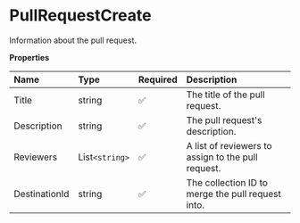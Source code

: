 # PullRequestCreate

Information about the pull request.

**Properties**

| Name          | Type           | Required | Description                                        |
| :------------ | :------------- | :------- | :------------------------------------------------- |
| Title         | string         | ✅       | The title of the pull request.                     |
| Description   | string         | ✅       | The pull request's description.                    |
| Reviewers     | List`<string>` | ✅       | A list of reviewers to assign to the pull request. |
| DestinationId | string         | ✅       | The collection ID to merge the pull request into.  |

<!-- This file was generated by liblab | https://liblab.com/ -->
